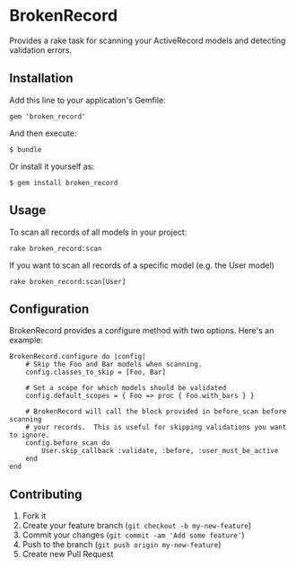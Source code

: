 # BrokenRecord

Provides a rake task for scanning your ActiveRecord models and detecting validation errors.

## Installation

Add this line to your application's Gemfile:

    gem 'broken_record'

And then execute:

    $ bundle

Or install it yourself as:

    $ gem install broken_record

## Usage

To scan all records of all models in your project:

    rake broken_record:scan

If you want to scan all records of a specific model (e.g. the User model)

    rake broken_record:scan[User]

## Configuration

BrokenRecord provides a configure method with two options.  Here's an example:

    BrokenRecord.configure do |config|
        # Skip the Foo and Bar models when scanning.
        config.classes_to_skip = [Foo, Bar]

        # Set a scope for which models should be validated
        config.default_scopes = { Foo => proc { Foo.with_bars } }

        # BrokenRecord will call the block provided in before_scan before scanning
        # your records.  This is useful for skipping validations you want to ignore.
        config.before_scan do
            User.skip_callback :validate, :before, :user_must_be_active
        end
    end

## Contributing

1. Fork it
2. Create your feature branch (`git checkout -b my-new-feature`)
3. Commit your changes (`git commit -am 'Add some feature'`)
4. Push to the branch (`git push origin my-new-feature`)
5. Create new Pull Request
